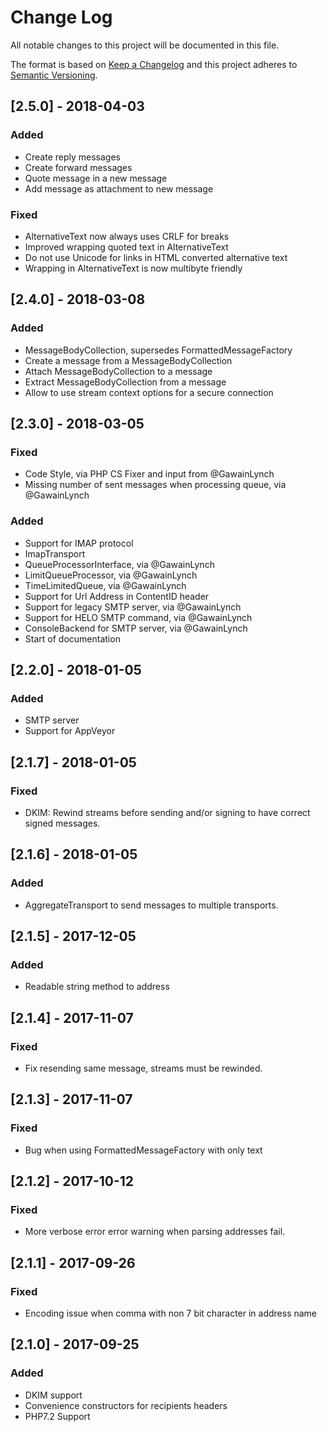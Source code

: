 # Change Log


All notable changes to this project will be documented in this file.

The format is based on [Keep a Changelog](http://keepachangelog.com/en/1.0.0/)
and this project adheres to [Semantic Versioning](http://semver.org/spec/v2.0.0.html).


## [2.5.0] - 2018-04-03

### Added

- Create reply messages
- Create forward messages
- Quote message in a new message
- Add message as attachment to new message

### Fixed

- AlternativeText now always uses CRLF for breaks
- Improved wrapping quoted text in AlternativeText
- Do not use Unicode for links in HTML converted alternative text
- Wrapping in AlternativeText is now multibyte friendly


## [2.4.0] - 2018-03-08

### Added

- MessageBodyCollection, supersedes FormattedMessageFactory
- Create a message from a MessageBodyCollection
- Attach MessageBodyCollection to a message
- Extract MessageBodyCollection from a message
- Allow to use stream context options for a secure connection


## [2.3.0] - 2018-03-05

### Fixed

- Code Style, via PHP CS Fixer and input from @GawainLynch
- Missing number of sent messages when processing queue, via @GawainLynch

### Added

- Support for IMAP protocol
- ImapTransport
- QueueProcessorInterface, via @GawainLynch
- LimitQueueProcessor, via @GawainLynch
- TimeLimitedQueue, via @GawainLynch
- Support for Url Address in ContentID header
- Support for legacy SMTP server, via @GawainLynch
- Support for HELO SMTP command, via @GawainLynch
- ConsoleBackend for SMTP server, via @GawainLynch
- Start of documentation


## [2.2.0] - 2018-01-05

### Added

- SMTP server
- Support for AppVeyor


## [2.1.7] - 2018-01-05

### Fixed

- DKIM: Rewind streams before sending and/or signing to have correct signed messages.


## [2.1.6] - 2018-01-05

### Added

- AggregateTransport to send messages to multiple transports.


## [2.1.5] - 2017-12-05

### Added

- Readable string method to address


## [2.1.4] - 2017-11-07

### Fixed

- Fix resending same message, streams must be rewinded.


## [2.1.3] - 2017-11-07

### Fixed

- Bug when using FormattedMessageFactory with only text


## [2.1.2] - 2017-10-12

### Fixed

- More verbose error error warning when parsing addresses fail.


## [2.1.1] - 2017-09-26

### Fixed

- Encoding issue when comma with  non 7 bit character in address name


## [2.1.0] - 2017-09-25

### Added

- DKIM support
- Convenience constructors for recipients headers
- PHP7.2 Support
